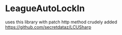 # LeagueAutoLockIn
uses this library with patch http method crudely added<br>
https://github.com/secretdataz/LCUSharp
